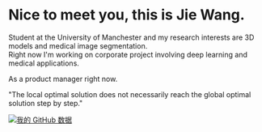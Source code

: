 # Nice to meet you, this is Jie Wang.
Student at the University of Manchester and my research interests are 3D models and medical image segmentation.  
Right now I'm working on corporate project involving deep learning and medical applications.

As a product manager right now.

"The local optimal solution does not necessarily reach the global optimal solution step by step."

[![我的 GitHub 数据](https://github-readme-stats.vercel.app/api?username=CorleoneJW)]()
